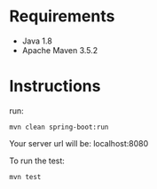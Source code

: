 Requirements
============

* Java 1.8
* Apache Maven 3.5.2

Instructions
============
run:

    mvn clean spring-boot:run

Your server url will be: localhost:8080



To run the test:

    mvn test
